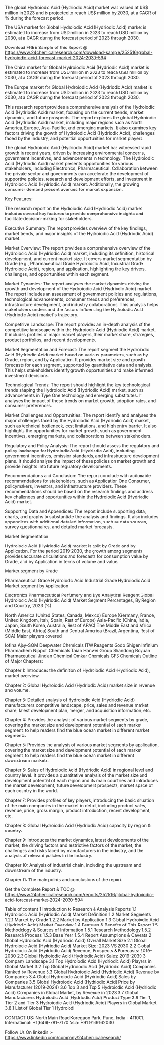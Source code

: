 The global Hydroiodic Acid (Hydriodic Acid) market was valued at US$ million in 2023 and is projected to reach US$ million by 2030, at a CAGR of % during the forecast period.

The USA market for Global Hydroiodic Acid (Hydriodic Acid)  market is estimated to increase from USD million in 2023 to reach USD million by 2030, at a CAGR during the forecast period of 2023 through 2030.

Download FREE Sample of this Report @ https://www.24chemicalresearch.com/download-sample/252516/global-hydroiodic-acid-forecast-market-2024-2030-594

The China market for Global Hydroiodic Acid (Hydriodic Acid)  market is estimated to increase from USD million in 2023 to reach USD million by 2030, at a CAGR during the forecast period of 2023 through 2030.

The Europe market for Global Hydroiodic Acid (Hydriodic Acid)  market is estimated to increase from USD million in 2023 to reach USD million by 2030, at a CAGR during the forecast period of 2023 through 2030.

This research report provides a comprehensive analysis of the Hydroiodic Acid (Hydriodic Acid) market, focusing on the current trends, market dynamics, and future prospects. The report explores the global Hydroiodic Acid (Hydriodic Acid) market, including major regions such as North America, Europe, Asia-Pacific, and emerging markets. It also examines key factors driving the growth of Hydroiodic Acid (Hydriodic Acid), challenges faced by the industry, and potential opportunities for market players.

The global Hydroiodic Acid (Hydriodic Acid) market has witnessed rapid growth in recent years, driven by increasing environmental concerns, government incentives, and advancements in technology. The Hydroiodic Acid (Hydriodic Acid) market presents opportunities for various stakeholders, including Electronics, Pharmaceutical. Collaboration between the private sector and governments can accelerate the development of supportive policies, research and development efforts, and investment in Hydroiodic Acid (Hydriodic Acid) market. Additionally, the growing consumer demand present avenues for market expansion.

Key Features:

The research report on the Hydroiodic Acid (Hydriodic Acid) market includes several key features to provide comprehensive insights and facilitate decision-making for stakeholders.

Executive Summary: The report provides overview of the key findings, market trends, and major insights of the Hydroiodic Acid (Hydriodic Acid) market.

Market Overview: The report provides a comprehensive overview of the Hydroiodic Acid (Hydriodic Acid) market, including its definition, historical development, and current market size. It covers market segmentation by Grade (e.g., Pharmaceutical Grade Hydroiodic Acid, Industrial Grade Hydroiodic Acid), region, and application, highlighting the key drivers, challenges, and opportunities within each segment.

Market Dynamics: The report analyses the market dynamics driving the growth and development of the Hydroiodic Acid (Hydriodic Acid) market. The report includes an assessment of government policies and regulations, technological advancements, consumer trends and preferences, infrastructure development, and industry collaborations. This analysis helps stakeholders understand the factors influencing the Hydroiodic Acid (Hydriodic Acid) market's trajectory.

Competitive Landscape: The report provides an in-depth analysis of the competitive landscape within the Hydroiodic Acid (Hydriodic Acid) market. It includes profiles of major market players, their market share, strategies, product portfolios, and recent developments.

Market Segmentation and Forecast: The report segment the Hydroiodic Acid (Hydriodic Acid) market based on various parameters, such as by Grade, region, and by Application. It provides market size and growth forecasts for each segment, supported by quantitative data and analysis. This helps stakeholders identify growth opportunities and make informed investment decisions.

Technological Trends: The report should highlight the key technological trends shaping the Hydroiodic Acid (Hydriodic Acid) market, such as advancements in Type One technology and emerging substitutes. It analyses the impact of these trends on market growth, adoption rates, and consumer preferences.

Market Challenges and Opportunities: The report identify and analyses the major challenges faced by the Hydroiodic Acid (Hydriodic Acid) market, such as technical bottleneck, cost limitations, and high entry barrier. It also highlights the opportunities for market growth, such as government incentives, emerging markets, and collaborations between stakeholders.

Regulatory and Policy Analysis: The report should assess the regulatory and policy landscape for Hydroiodic Acid (Hydriodic Acid), including government incentives, emission standards, and infrastructure development plans. It should analyse the impact of these policies on market growth and provide insights into future regulatory developments.

Recommendations and Conclusion: The report conclude with actionable recommendations for stakeholders, such as Application One Consumer, policymakers, investors, and infrastructure providers. These recommendations should be based on the research findings and address key challenges and opportunities within the Hydroiodic Acid (Hydriodic Acid) market.

Supporting Data and Appendices: The report include supporting data, charts, and graphs to substantiate the analysis and findings. It also includes appendices with additional detailed information, such as data sources, survey questionnaires, and detailed market forecasts.

Market Segmentation

Hydroiodic Acid (Hydriodic Acid) market is split by Grade and by Application. For the period 2019-2030, the growth among segments provides accurate calculations and forecasts for consumption value by Grade, and by Application in terms of volume and value.

Market segment by Grade

Pharmaceutical Grade Hydroiodic Acid
Industrial Grade Hydroiodic Acid
Market segment by Application

Electronics
Pharmaceutical
Perfumery and Dye
Analytical Reagent
Global Hydroiodic Acid (Hydriodic Acid) Market Segment Percentages, By Region and Country, 2023 (%)

North America (United States, Canada, Mexico)
Europe (Germany, France, United Kingdom, Italy, Spain, Rest of Europe)
Asia-Pacific (China, India, Japan, South Korea, Australia, Rest of APAC)
The Middle East and Africa (Middle East, Africa)
South and Central America (Brazil, Argentina, Rest of SCA)
Major players covered

Iofina
Ajay-SQM
Deepwater Chemicals
ITW Reagents
Godo Shigen
Infinium Pharmachem
Nippoh Chemicals
Taian Hanwei Group
Shandong Boyuan Pharmaceutical
Jindian Chemical
Omkar Chemicals
GFS Chemicals
Outline of Major Chapters:

Chapter 1: Introduces the definition of Hydroiodic Acid (Hydriodic Acid), market overview.

Chapter 2: Global Hydroiodic Acid (Hydriodic Acid) market size in revenue and volume.

Chapter 3: Detailed analysis of Hydroiodic Acid (Hydriodic Acid) manufacturers competitive landscape, price, sales and revenue market share, latest development plan, merger, and acquisition information, etc.

Chapter 4: Provides the analysis of various market segments by grade, covering the market size and development potential of each market segment, to help readers find the blue ocean market in different market segments.

Chapter 5: Provides the analysis of various market segments by application, covering the market size and development potential of each market segment, to help readers find the blue ocean market in different downstream markets.

Chapter 6: Sales of Hydroiodic Acid (Hydriodic Acid) in regional level and country level. It provides a quantitative analysis of the market size and development potential of each region and its main countries and introduces the market development, future development prospects, market space of each country in the world.

Chapter 7: Provides profiles of key players, introducing the basic situation of the main companies in the market in detail, including product sales, revenue, price, gross margin, product introduction, recent development, etc.

Chapter 8: Global Hydroiodic Acid (Hydriodic Acid) capacity by region & country.

Chapter 9: Introduces the market dynamics, latest developments of the market, the driving factors and restrictive factors of the market, the challenges and risks faced by manufacturers in the industry, and the analysis of relevant policies in the industry.

Chapter 10: Analysis of industrial chain, including the upstream and downstream of the industry.

Chapter 11: The main points and conclusions of the report.

Get the Complete Report & TOC @ https://www.24chemicalresearch.com/reports/252516/global-hydroiodic-acid-forecast-market-2024-2030-594

Table of content
1 Introduction to Research & Analysis Reports
1.1 Hydroiodic Acid (Hydriodic Acid) Market Definition
1.2 Market Segments
1.2.1 Market by Grade
1.2.2 Market by Application
1.3 Global Hydroiodic Acid (Hydriodic Acid) Market Overview
1.4 Features & Benefits of This Report
1.5 Methodology & Sources of Information
1.5.1 Research Methodology
1.5.2 Research Process
1.5.3 Base Year
1.5.4 Report Assumptions & Caveats
2 Global Hydroiodic Acid (Hydriodic Acid) Overall Market Size
2.1 Global Hydroiodic Acid (Hydriodic Acid) Market Size: 2023 VS 2030
2.2 Global Hydroiodic Acid (Hydriodic Acid) Revenue, Prospects & Forecasts: 2019-2030
2.3 Global Hydroiodic Acid (Hydriodic Acid) Sales: 2019-2030
3 Company Landscape
3.1 Top Hydroiodic Acid (Hydriodic Acid) Players in Global Market
3.2 Top Global Hydroiodic Acid (Hydriodic Acid) Companies Ranked by Revenue
3.3 Global Hydroiodic Acid (Hydriodic Acid) Revenue by Companies
3.4 Global Hydroiodic Acid (Hydriodic Acid) Sales by Companies
3.5 Global Hydroiodic Acid (Hydriodic Acid) Price by Manufacturer (2019-2024)
3.6 Top 3 and Top 5 Hydroiodic Acid (Hydriodic Acid) Companies in Global Market, by Revenue in 2023
3.7 Global Manufacturers Hydroiodic Acid (Hydriodic Acid) Product Type
3.8 Tier 1, Tier 2 and Tier 3 Hydroiodic Acid (Hydriodic Acid) Players in Global Market
3.8.1 List of Global Tier 1 Hydroiodi

CONTACT US:
North Main Road Koregaon Park, Pune, India - 411001.
International: +1(646)-781-7170
Asia: +91 9169162030

Follow Us On linkedin :- https://www.linkedin.com/company/24chemicalresearch/
